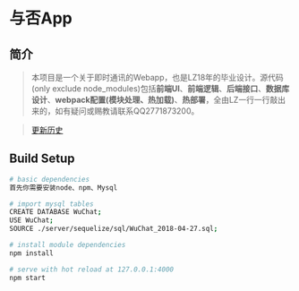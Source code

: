 # 与否App


## 简介
> 本项目是一个关于即时通讯的Webapp，也是LZ18年的毕业设计。源代码(only exclude node_modules)包括**前端UI**、**前端逻辑**、**后端接口**、**数据库设计**、**webpack配置(模块处理、热加载)**、**热部署**，全由LZ一行一行敲出来的，如有疑问或赐教请联系QQ2771873200。

> [更新历史](https://github.com/6peiweb/YuFou/blob/master/CHANGELOG.md)

## Build Setup

``` bash
# basic dependencies
首先你需要安装node、npm、Mysql

# import mysql tables
CREATE DATABASE WuChat;
USE WuChat;
SOURCE ./server/sequelize/sql/WuChat_2018-04-27.sql;

# install module dependencies
npm install

# serve with hot reload at 127.0.0.1:4000
npm start

```
